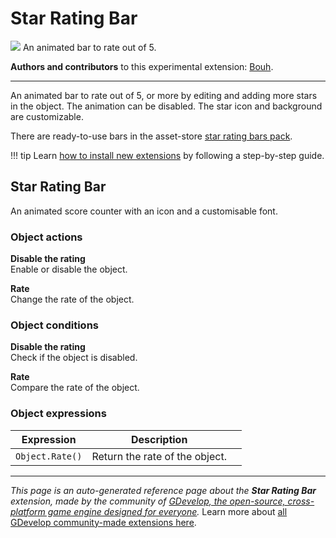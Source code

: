 # Star Rating Bar

<img src="https://asset-resources.gdevelop.io/public-resources/Icons/745c5811a2856b9b828e959b496d50dd52e0b5879f372e411675f38a5708775d_star-half-full.svg" class="extension-icon"></img>
An animated bar to rate out of 5.

**Authors and contributors** to this experimental extension: [Bouh](https://gd.games/Bouh).

---

An animated bar to rate out of 5, or more by editing and adding more stars in the object.
The animation can be disabled.
The star icon and background are customizable.

There are ready-to-use bars in the asset-store [star rating bars pack](https://editor.gdevelop.io/?initial-dialog=asset-store&asset-pack=star-rating-bars-star-rating-bars).

!!! tip
    Learn [how to install new extensions](/gdevelop5/extensions/search) by following a step-by-step guide.



## Star Rating Bar 

An animated score counter with an icon and a customisable font. 

### Object actions

**Disable the rating**  
Enable or disable the object.

**Rate**  
Change the rate of the object.

### Object conditions

**Disable the rating**  
Check if the object is disabled.

**Rate**  
Compare the rate of the object.

### Object expressions

| Expression | Description |  |
|-----|-----|-----|
| `Object.Rate()` | Return the rate of the object. ||


---

*This page is an auto-generated reference page about the **Star Rating Bar** extension, made by the community of [GDevelop, the open-source, cross-platform game engine designed for everyone](https://gdevelop.io/).* Learn more about [all GDevelop community-made extensions here](/gdevelop5/extensions).